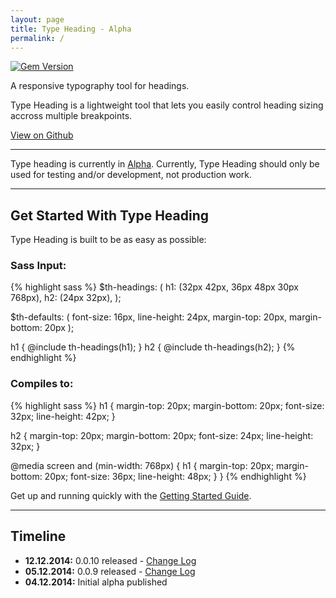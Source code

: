 ```yaml
---
layout: page
title: Type Heading - Alpha
permalink: /
---
```

[![Gem Version](https://badge.fury.io/rb/type-heading.svg)](http://badge.fury.io/rb/type-heading)

<p class="type-lede">A responsive typography tool for headings.</p>

Type Heading is a lightweight tool that lets you easily control heading sizing
accross multiple breakpoints.

<a href="https://github.com/ellioseven/type-heading" class="button">View on Github</a>

---

<div class="info">
Type heading is currently in <a href="http://en.wikipedia.org/wiki/Software_release_life_cycle#Alpha">Alpha</a>.
Currently, Type Heading should only be used for testing and/or development, not
production work.
</div>

---

## Get Started With Type Heading

Type Heading is built to be as easy as possible:

### Sass Input:

{% highlight sass %}
$th-headings: ( 
  h1: (32px 42px, 36px 48px 30px 768px),
  h2: (24px 32px),
);

$th-defaults: (
  font-size: 16px,
  line-height: 24px,
  margin-top: 20px,
  margin-bottom: 20px
  );

h1 { @include th-headings(h1); }
h2 { @include th-headings(h2); }
{% endhighlight %}

### Compiles to:

{% highlight sass %}
h1 {
  margin-top: 20px;
  margin-bottom: 20px;
  font-size: 32px;
  line-height: 42px;
}

h2 {
  margin-top: 20px;
  margin-bottom: 20px;
  font-size: 24px;
  line-height: 32px;
}

@media screen and (min-width: 768px) {
  h1 {
    margin-top: 20px;
    margin-bottom: 20px;
    font-size: 36px;
    line-height: 48px;
  }
}
{% endhighlight %}

Get up and running quickly with the [Getting Started Guide]({{site.url}}/getting-started).

---

## Timeline

* **12.12.2014:** 0.0.10 released - <a href="{{site.url}}/change-log">Change Log</a>
* **05.12.2014:** 0.0.9 released - <a href="{{site.url}}/change-log">Change Log</a>
* **04.12.2014:** Initial alpha published
